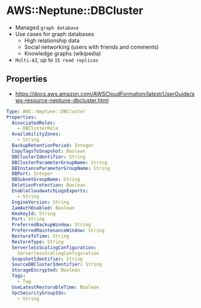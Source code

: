 # AWS::Neptune::DBCluster

- Managed `graph database`
- Use cases for graph databases
  - High relationship data
  - Social networking (users with friends and comments)
  - Knowledge graphs (wikipedia)
- `Multi-AZ`, up to `15 read replicas`

## Properties

- <https://docs.aws.amazon.com/AWSCloudFormation/latest/UserGuide/aws-resource-neptune-dbcluster.html>

```yaml
Type: AWS::Neptune::DBCluster
Properties:
  AssociatedRoles:
    - DBClusterRole
  AvailabilityZones:
    - String
  BackupRetentionPeriod: Integer
  CopyTagsToSnapshot: Boolean
  DBClusterIdentifier: String
  DBClusterParameterGroupName: String
  DBInstanceParameterGroupName: String
  DBPort: Integer
  DBSubnetGroupName: String
  DeletionProtection: Boolean
  EnableCloudwatchLogsExports:
    - String
  EngineVersion: String
  IamAuthEnabled: Boolean
  KmsKeyId: String
  Port: String
  PreferredBackupWindow: String
  PreferredMaintenanceWindow: String
  RestoreToTime: String
  RestoreType: String
  ServerlessScalingConfiguration:
    ServerlessScalingConfiguration
  SnapshotIdentifier: String
  SourceDBClusterIdentifier: String
  StorageEncrypted: Boolean
  Tags:
    - Tag
  UseLatestRestorableTime: Boolean
  VpcSecurityGroupIds:
    - String
```
